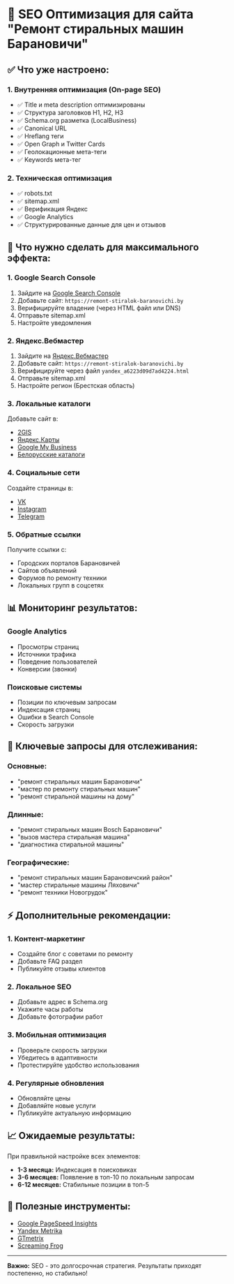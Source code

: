 # 🚀 SEO Оптимизация для сайта "Ремонт стиральных машин Барановичи"

## ✅ Что уже настроено:

### 1. **Внутренняя оптимизация (On-page SEO)**
- ✅ Title и meta description оптимизированы
- ✅ Структура заголовков H1, H2, H3
- ✅ Schema.org разметка (LocalBusiness)
- ✅ Canonical URL
- ✅ Hreflang теги
- ✅ Open Graph и Twitter Cards
- ✅ Геолокационные мета-теги
- ✅ Keywords мета-тег

### 2. **Техническая оптимизация**
- ✅ robots.txt
- ✅ sitemap.xml
- ✅ Верификация Яндекс
- ✅ Google Analytics
- ✅ Структурированные данные для цен и отзывов

## 🔧 Что нужно сделать для максимального эффекта:

### 1. **Google Search Console**
1. Зайдите на [Google Search Console](https://search.google.com/search-console)
2. Добавьте сайт: `https://remont-stiralok-baranovichi.by`
3. Верифицируйте владение (через HTML файл или DNS)
4. Отправьте sitemap.xml
5. Настройте уведомления

### 2. **Яндекс.Вебмастер**
1. Зайдите на [Яндекс.Вебмастер](https://webmaster.yandex.ru)
2. Добавьте сайт: `https://remont-stiralok-baranovichi.by`
3. Верифицируйте через файл `yandex_a6223d09d7ad4224.html`
4. Отправьте sitemap.xml
5. Настройте регион (Брестская область)

### 3. **Локальные каталоги**
Добавьте сайт в:
- [2GIS](https://2gis.by)
- [Яндекс.Карты](https://yandex.by/maps)
- [Google My Business](https://business.google.com)
- [Белорусские каталоги](https://catalog.by)

### 4. **Социальные сети**
Создайте страницы в:
- [VK](https://vk.com)
- [Instagram](https://instagram.com)
- [Telegram](https://telegram.org)

### 5. **Обратные ссылки**
Получите ссылки с:
- Городских порталов Барановичей
- Сайтов объявлений
- Форумов по ремонту техники
- Локальных групп в соцсетях

## 📊 Мониторинг результатов:

### Google Analytics
- Просмотры страниц
- Источники трафика
- Поведение пользователей
- Конверсии (звонки)

### Поисковые системы
- Позиции по ключевым запросам
- Индексация страниц
- Ошибки в Search Console
- Скорость загрузки

## 🎯 Ключевые запросы для отслеживания:

### Основные:
- "ремонт стиральных машин Барановичи"
- "мастер по ремонту стиральных машин"
- "ремонт стиральной машины на дому"

### Длинные:
- "ремонт стиральных машин Bosch Барановичи"
- "вызов мастера стиральная машина"
- "диагностика стиральной машины"

### Географические:
- "ремонт стиральных машин Барановичский район"
- "мастер стиральные машины Ляховичи"
- "ремонт техники Новогрудок"

## ⚡ Дополнительные рекомендации:

### 1. **Контент-маркетинг**
- Создайте блог с советами по ремонту
- Добавьте FAQ раздел
- Публикуйте отзывы клиентов

### 2. **Локальное SEO**
- Добавьте адрес в Schema.org
- Укажите часы работы
- Добавьте фотографии работ

### 3. **Мобильная оптимизация**
- Проверьте скорость загрузки
- Убедитесь в адаптивности
- Протестируйте удобство использования

### 4. **Регулярные обновления**
- Обновляйте цены
- Добавляйте новые услуги
- Публикуйте актуальную информацию

## 📈 Ожидаемые результаты:

При правильной настройке всех элементов:
- **1-3 месяца:** Индексация в поисковиках
- **3-6 месяцев:** Появление в топ-10 по локальным запросам
- **6-12 месяцев:** Стабильные позиции в топ-5

## 🔗 Полезные инструменты:

- [Google PageSpeed Insights](https://pagespeed.web.dev)
- [Yandex Metrika](https://metrika.yandex.ru)
- [GTmetrix](https://gtmetrix.com)
- [Screaming Frog](https://www.screamingfrog.co.uk/seo-spider/)

---

**Важно:** SEO - это долгосрочная стратегия. Результаты приходят постепенно, но стабильно! 